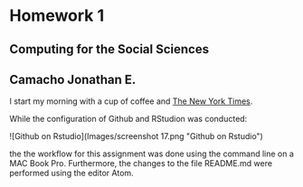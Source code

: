 # Homework 1
## Computing for the Social Sciences
## Camacho Jonathan E.

I start my morning with a cup of coffee and
[The New York Times][NY Times].

[ny times]: http://www.nytimes.com/

While the configuration of Github and RStudion was conducted:

![Github on Rstudio](Images/screenshot 17.png "Github on Rstudio")

the the workflow for this assignment was done using the command line on a MAC Book Pro. Furthermore, the changes to the file README.md were performed using
the editor Atom.
